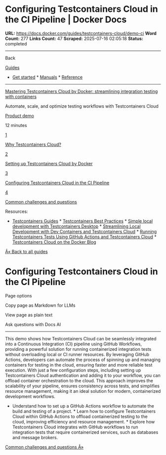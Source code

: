 # Configuring Testcontainers Cloud in the CI Pipeline | Docker Docs

**URL:** https://docs.docker.com/guides/testcontainers-cloud/demo-ci
**Word Count:** 277
**Links Count:** 47
**Scraped:** 2025-07-16 02:05:18
**Status:** completed

---

Back

[Guides](https://docs.docker.com/guides/)

  * [Get started](https://docs.docker.com/get-started/)   * [Manuals](https://docs.docker.com/manuals/)   * [Reference](https://docs.docker.com/reference/)

* * *

[Mastering Testcontainers Cloud by Docker: streamlining integration testing with containers](https://docs.docker.com/guides/testcontainers-cloud/)

Automate, scale, and optimize testing workflows with Testcontainers Cloud

[ Product demo](https://docs.docker.com/tags/product-demo/)

12 minutes

[1](https://docs.docker.com/guides/testcontainers-cloud/why/)

[Why Testcontainers Cloud?](https://docs.docker.com/guides/testcontainers-cloud/why/)

[2](https://docs.docker.com/guides/testcontainers-cloud/demo-local/)

[Setting up Testcontainers Cloud by Docker](https://docs.docker.com/guides/testcontainers-cloud/demo-local/)

[3](https://docs.docker.com/guides/testcontainers-cloud/demo-ci/)

[Configuring Testcontainers Cloud in the CI Pipeline](https://docs.docker.com/guides/testcontainers-cloud/demo-ci/)

[4](https://docs.docker.com/guides/testcontainers-cloud/common-questions/)

[Common challenges and questions](https://docs.docker.com/guides/testcontainers-cloud/common-questions/)

Resources:

  * [Testcontainers Guides](https://testcontainers.com/guides)   * [Testcontainers Best Practices](https://www.docker.com/blog/testcontainers-best-practices/)   * [Simple local development with Testcontainers Desktop](https://testcontainers.com/guides/simple-local-development-with-testcontainers-desktop/)   * [Streamlining Local Development with Dev Containers and Testcontainers Cloud](https://www.docker.com/blog/streamlining-local-development-with-dev-containers-and-testcontainers-cloud/)   * [Running Testcontainers Tests Using GitHub Actions and Testcontainers Cloud](https://www.docker.com/blog/running-testcontainers-tests-using-github-actions/)   * [Testcontainers Cloud on the Docker Blog](https://www.docker.com/search/?_sf_s=testcontainers%20cloud)

[Â« Back to all guides](https://docs.docker.com/guides/)

# Configuring Testcontainers Cloud in the CI Pipeline

Page options

Copy page as Markdown for LLMs

View page as plain text

Ask questions with Docs AI

* * *

This demo shows how Testcontainers Cloud can be seamlessly integrated into a Continuous Integration \(CI\) pipeline using GitHub Workflows, providing a powerful solution for running containerized integration tests without overloading local or CI runner resources. By leveraging GitHub Actions, developers can automate the process of spinning up and managing containers for testing in the cloud, ensuring faster and more reliable test execution. With just a few configuration steps, including setting up Testcontainers Cloud authentication and adding it to your workflow, you can offload container orchestration to the cloud. This approach improves the scalability of your pipeline, ensures consistency across tests, and simplifies resource management, making it an ideal solution for modern, containerized development workflows.

  * Understand how to set up a GitHub Actions workflow to automate the build and testing of a project.   * Learn how to configure Testcontainers Cloud within GitHub Actions to offload containerized testing to the cloud, improving efficiency and resource management.   * Explore how Testcontainers Cloud integrates with GitHub workflows to run integration tests that require containerized services, such as databases and message brokers.

[Common challenges and questions Â»](https://docs.docker.com/guides/testcontainers-cloud/common-questions/)
